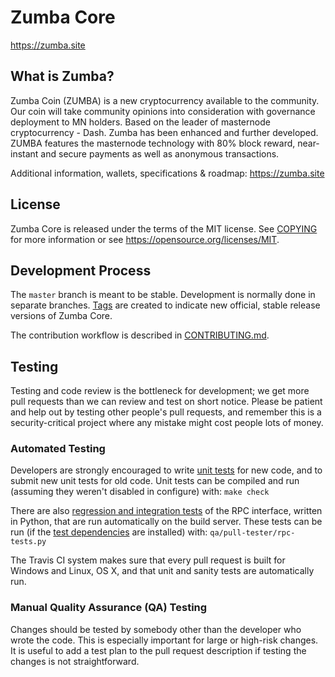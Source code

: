 Zumba Core
===============================

https://zumba.site


What is Zumba?
----------------
Zumba Coin (ZUMBA) is a new cryptocurrency available to the community. Our coin will take community opinions into consideration with governance deployment to MN holders.
Based on the leader of masternode cryptocurrency - Dash. 
Zumba has been enhanced and further developed. ZUMBA features the masternode technology with 80% block reward, near-instant and secure payments as well as anonymous transactions. 


Additional information, wallets, specifications & roadmap: https://zumba.site


License
-------

Zumba Core is released under the terms of the MIT license. See [COPYING](COPYING) for more
information or see https://opensource.org/licenses/MIT.

Development Process
-------------------

The `master` branch is meant to be stable. Development is normally done in separate branches.
[Tags](https://github.com/zumbacoin/zumba/tags) are created to indicate new official,
stable release versions of Zumba Core.

The contribution workflow is described in [CONTRIBUTING.md](CONTRIBUTING.md).

Testing
-------

Testing and code review is the bottleneck for development; we get more pull
requests than we can review and test on short notice. Please be patient and help out by testing
other people's pull requests, and remember this is a security-critical project where any mistake might cost people
lots of money.

### Automated Testing

Developers are strongly encouraged to write [unit tests](/doc/unit-tests.md) for new code, and to
submit new unit tests for old code. Unit tests can be compiled and run
(assuming they weren't disabled in configure) with: `make check`

There are also [regression and integration tests](/qa) of the RPC interface, written
in Python, that are run automatically on the build server.
These tests can be run (if the [test dependencies](/qa) are installed) with: `qa/pull-tester/rpc-tests.py`

The Travis CI system makes sure that every pull request is built for Windows
and Linux, OS X, and that unit and sanity tests are automatically run.

### Manual Quality Assurance (QA) Testing

Changes should be tested by somebody other than the developer who wrote the
code. This is especially important for large or high-risk changes. It is useful
to add a test plan to the pull request description if testing the changes is
not straightforward.

